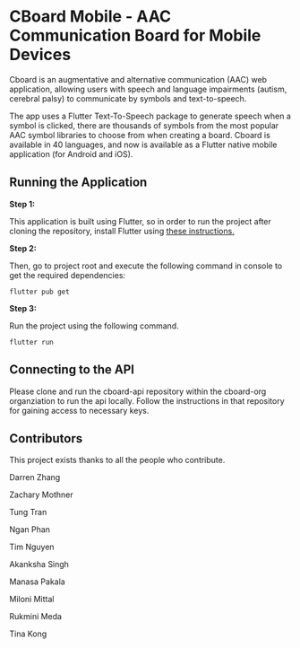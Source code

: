 # CBoard Mobile - AAC Communication Board for Mobile Devices

Cboard is an augmentative and alternative communication (AAC) web application, allowing users with speech and language impairments (autism, cerebral palsy) to communicate by symbols and text-to-speech.

The app uses a Flutter Text-To-Speech package to generate speech when a symbol is clicked, there are thousands of symbols from the most popular AAC symbol libraries to choose from when creating a board. Cboard is available in 40 languages, and now is available as a Flutter native mobile application (for Android and iOS).

## Running the Application

**Step 1:**

This application is built using Flutter, so in order to run the project after cloning the repository, install Flutter using <a href="https://flutter.dev/docs/get-started/install">these instructions.</a>

**Step 2:**

Then, go to project root and execute the following command in console to get the required dependencies:

```
flutter pub get 
```

**Step 3:**

Run the project using the following command.

```
flutter run
```

## Connecting to the API

Please clone and run the cboard-api repository within the cboard-org organziation to run the api locally. Follow the instructions in that repository for gaining access to necessary keys.


## Contributors

This project exists thanks to all the people who contribute.

Darren Zhang

Zachary Mothner

Tung Tran

Ngan Phan

Tim Nguyen

Akanksha Singh

Manasa Pakala

Miloni Mittal

Rukmini Meda

Tina Kong
